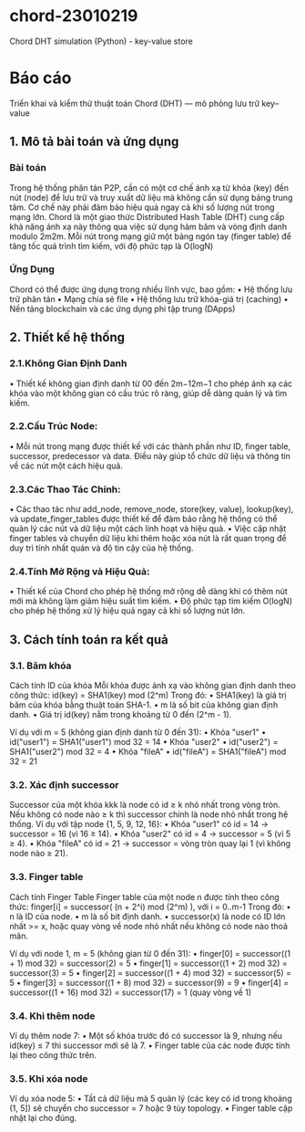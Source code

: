 # chord-23010219
Chord DHT simulation (Python) - key-value store
# Báo cáo
 Triển khai và kiểm thử thuật toán Chord (DHT) — mô phỏng lưu trữ key–value
## 1.	Mô tả bài toán và ứng dụng
### Bài toán
Trong hệ thống phân tán P2P, cần có một cơ chế ánh xạ từ khóa (key) đến nút (node) để lưu trữ và truy xuất dữ liệu mà không cần sử dụng bảng trung tâm. Cơ chế này phải đảm bảo hiệu quả ngay cả khi số lượng nút trong mạng lớn. Chord là một giao thức Distributed Hash Table (DHT) cung cấp khả năng ánh xạ này thông qua việc sử dụng hàm băm và vòng định danh modulo 2m2m. Mỗi nút trong mạng giữ một bảng ngón tay (finger table) để tăng tốc quá trình tìm kiếm, với độ phức tạp là O(logN)
### Ứng Dụng
Chord có thể được ứng dụng trong nhiều lĩnh vực, bao gồm:
•	Hệ thống lưu trữ phân tán
•	Mạng chia sẻ file
•	Hệ thống lưu trữ khóa-giá trị (caching)
•	Nền tảng blockchain và các ứng dụng phi tập trung (DApps)
## 2.	Thiết kế hệ thống

### 2.1.Không Gian Định Danh
•	Thiết kế không gian định danh từ 00 đến 2m−12m−1 cho phép ánh xạ các khóa vào một không gian có cấu trúc rõ ràng, giúp dễ dàng quản lý và tìm kiếm.
### 2.2.Cấu Trúc Node:
•	Mỗi nút trong mạng được thiết kế với các thành phần như ID, finger table, successor, predecessor và data. Điều này giúp tổ chức dữ liệu và thông tin về các nút một cách hiệu quả.

### 2.3.Các Thao Tác Chính:
•	Các thao tác như add_node, remove_node, store(key, value), lookup(key), và update_finger_tables được thiết kế để đảm bảo rằng hệ thống có thể quản lý các nút và dữ liệu một cách linh hoạt và hiệu quả.
•	Việc cập nhật finger tables và chuyển dữ liệu khi thêm hoặc xóa nút là rất quan trọng để duy trì tính nhất quán và độ tin cậy của hệ thống.
### 2.4.Tính Mở Rộng và Hiệu Quả:
•	Thiết kế của Chord cho phép hệ thống mở rộng dễ dàng khi có thêm nút mới mà không làm giảm hiệu suất tìm kiếm.
•	Độ phức tạp tìm kiếm O(logN) cho phép hệ thống xử lý hiệu quả ngay cả khi số lượng nút lớn.

## 3.	Cách tính toán ra kết quả
### 3.1. Băm khóa
Cách tính ID của khóa
Mỗi khóa được ánh xạ vào không gian định danh theo công thức:
id(key) = SHA1(key) mod (2^m)
Trong đó:
•	SHA1(key) là giá trị băm của khóa bằng thuật toán SHA-1.
•	m là số bit của không gian định danh.
•	Giá trị id(key) nằm trong khoảng từ 0 đến (2^m - 1).

Ví dụ với m = 5 (không gian định danh từ 0 đến 31):
•	Khóa "user1"
•	id("user1") = SHA1("user1") mod 32 = 14
•	Khóa "user2"
•	id("user2") = SHA1("user2") mod 32 = 4
•	Khóa "fileA"
•	id("fileA") = SHA1("fileA") mod 32 = 21

### 3.2. Xác định successor
Successor của một khóa kkk là node có id ≥ k nhỏ nhất trong vòng tròn.
Nếu không có node nào ≥ k thì successor chính là node nhỏ nhất trong hệ thống.
Ví dụ với tập node {1, 5, 9, 12, 16}:
•	Khóa "user1" có id = 14 → successor = 16 (vì 16 ≥ 14).
•	Khóa "user2" có id = 4 → successor = 5 (vì 5 ≥ 4).
•	Khóa "fileA" có id = 21 → successor = vòng tròn quay lại 1 (vì không node nào ≥ 21).

### 3.3. Finger table
Cách tính Finger Table
Finger table của một node n được tính theo công thức:
finger[i] = successor( (n + 2^i) mod (2^m) ), với i = 0..m-1
Trong đó:
•	n là ID của node.
•	m là số bit định danh.
•	successor(x) là node có ID lớn nhất >= x, hoặc quay vòng về node nhỏ nhất nếu không có node nào thoả mãn.

Ví dụ với node 1, m = 5 (không gian từ 0 đến 31):
•	finger[0] = successor((1 + 1) mod 32) = successor(2) = 5
•	finger[1] = successor((1 + 2) mod 32) = successor(3) = 5
•	finger[2] = successor((1 + 4) mod 32) = successor(5) = 5
•	finger[3] = successor((1 + 8) mod 32) = successor(9) = 9
•	finger[4] = successor((1 + 16) mod 32) = successor(17) = 1 (quay vòng về 1)


### 3.4. Khi thêm node
Ví dụ thêm node 7:
•	Một số khóa trước đó có successor là 9, nhưng nếu id(key) ≤ 7 thì successor mới sẽ là 7.
•	Finger table của các node được tính lại theo công thức trên.

### 3.5. Khi xóa node
Ví dụ xóa node 5:
•	Tất cả dữ liệu mà 5 quản lý (các key có id trong khoảng (1, 5]) sẽ chuyển cho successor = 7 hoặc 9 tùy topology.
•	Finger table cập nhật lại cho đúng.

 
 


